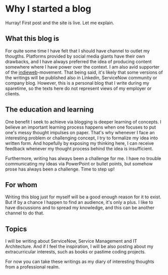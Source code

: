 # Why I started a blog #
Hurray! First post and the site is live. Let me explain.

## What this blog is
For quite some time I have felt that I should have channel to outlet my thougths. Platforms provided by social media giants have their own drawbacks, and I have always preferred the idea of producing content somewhere where I have power over the context. I am also avid supporter of the [indieweb](https://indieweb.org/)-movement. That being said, it's likely that some versions of the writings will be published also in Linkedin, ServiceNow community or company blog. However, this is a personal blog that I write during my sparetime, so the texts here do not represent views of my employer or clients.

## The education and learning
One benefit I seek to achieve via blogging is deeper learning of concepts. I believe an important learning process happens when one focuses to put one's messy thought impulses on paper. That's why whenever I face an interesting problem or challenging concept, I try to formalize my idea into written form. And hopefully by exposing my thinking here, I can receive feedback whenever my thought process behind the idea is insufficient.

Furthermore, writing has always been a challenge for me. I have no trouble communicating my ideas via PowerPoint or bullet points, but somehow prose has always been a challenge. Time to step up!

## For whom
Writing this blog just for myself will be a good enough reason for it to exist. But if by a chance I happen to find an audience, it's only a plus. I like to have discussions and to spread my knowledge, and this can be another channel to do that.

## Topics
I will be writing about ServiceNow, Service Management and IT Architecture. And if I feel the inspiration, I will be also posting about my extracurricular interests, such as books or pastime coding projects. 

For now you can take these writings as my diary of interesting thoughts from a professional realm.
